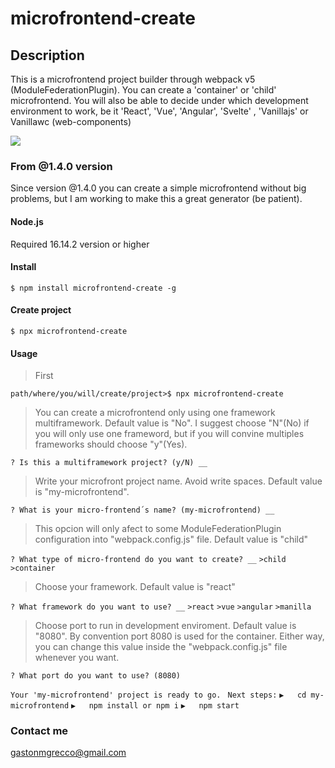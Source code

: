 # microfrontend-create

## Description
This is a microfrontend project builder through webpack v5 (ModuleFederationPlugin). You can create a 'container' or 'child' microfrontend. You will also be able to decide under which development environment to work, be it 'React', 'Vue', 'Angular', 'Svelte' , 'Vanillajs' or Vanillawc (web-components)

![](https://avatars.githubusercontent.com/u/61727377?s=280&v=4)

### From @1.4.0 version 

Since version @1.4.0 you can create a simple microfrontend without big problems, but I am working to make this a great generator (be patient).

#### Node.js
Required 16.14.2 version or higher

#### Install

`$ npm install microfrontend-create -g`

#### Create project
`$ npx microfrontend-create`

#### Usage
>First

`path/where/you/will/create/project>$ npx microfrontend-create`

> You can create a microfrontend only using one framework multiframework. Default value is "No". I suggest choose "N"(No) if you will only use one frameword, but if you will convine multiples frameworks should choose "y"(Yes).

`? Is this a multiframework project? (y/N) __`

> Write your microfront project name. Avoid write spaces. Default value is "my-microfrontend".

`? What is your micro-frontend´s name? (my-microfrontend) __`

> This opcion will only afect to some ModuleFederationPlugin configuration into "webpack.config.js" file. Default value is "child"

`? What type of micro-frontend do you want to create? __`
`>child`
`>container`

>Choose your framework. Default value is "react"

`? What framework do you want to use? __`
`>react`
`>vue`
`>angular`
`>manilla`

>Choose port to run in development enviroment. Default value is "8080".
By convention port 8080 is used for the container. Either way, you can change this value inside the "webpack.config.js" file whenever you want.

`? What port do you want to use? (8080)`

`Your 'my-microfrontend' project is ready to go.`
` Next steps:`
`▶️   cd my-microfrontend`
`▶️   npm install or npm i`
`▶️   npm start`

### Contact me
gastonmgrecco@gmail.com